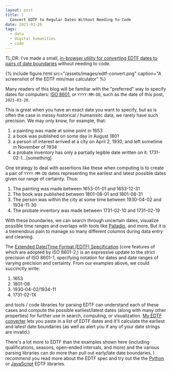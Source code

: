 ```yaml
---
layout: post
title: |
  Convert EDTF to Regular Dates Without Needing to Code
date: 2021-03-20
tags:
  - data
  - digital humanities
  - code
---
```


TL;DR: I've made a small, [in-browser utility for converting EDTF dates to pairs of date boundaries][edtfconverter] without needing to code.

[edtfconverter]: /pages/edtf.html

{% include figure.html src="/assets/images/edtf-convert.png" caption="A screenshot of the EDTF min/max calculator" %}

Many readers of this blog will be familiar with the "preferred" way to specify dates for computers: [ISO 8601](https://en.wikipedia.org/wiki/ISO_8601), or `YYYY-MM-DD`, such as the date of this post, `2021-03-20`.

This is great when you have an exact date you want to specify, but as is often the case in messy historical / humanisitc data, we rarely have such precision. We may only know, for example, that:

1. a painting was made at some point in 1653
2. a book was published on some day in August 1801
3. a person of interest arrived at a city on April 2, 1930, and left sometime in November of 1934
4. a probate inventory has only a partially legible date written on it: 1731-02-1...\[something\]

One strategy to deal with assertions like these when computing is to create a pair of `YYYY-MM-DD` dates representing the earliest and latest possible dates given our range of certainty. Thus:

1. The painting was made between 1653-01-01 and 1653-12-31
2. The book was published between 1801-08-01 and 1801-08-31
3. The person was within the city at some time between 1930-04-02 and 1934-11-30
4. The probate inventory was made between 1731-02-10 and 1731-02-19

With these boundaries, we can search through uncertain dates, visualize possible time ranges and overlaps with tools like [Palladio](https://matthewlincoln.net/mapping-knoedler-palladio/), and more. But it is a tremendous pain to manage so many different columns during data entry and cleaning.

The [Extended Date/Time Format (EDTF) Specification](https://www.loc.gov/standards/datetime/) (core features of which are adopted by ISO 8601-2,) is an expressive update to the strict precision of ISO 8601-1, specifying notation for dates and date ranges of varying precision and certainty. From our examples above, we could succinctly write:

1. 1653
2. 1801-08
3. 1930-04-02/1934-11
4. 1731-02-1X

and tools / code libraries for parsing EDTF can understand each of these cases and compute the possible earliest/latest dates (along with many other properties) for further use in search, computing, or visualization.
[My EDTF converter][edtfconverter] lets you paste in a list of EDTF dates and it'll calculate the earliest and latest date boundaries (as well as alert you if any of your date strings are invalid.)

There's a lot more to EDTF than the examples shown here (including qualifications, seasons, open-ended intervals, and more) and the various parsing libraries can do more than pull out early/late date boundaries. I recommend you read more about the EDTF spec and try out the the [Python](https://github.com/ixc/python-edtf) or [JavaScript](https://github.com/inukshuk/edtf.js) EDTF libraries.
